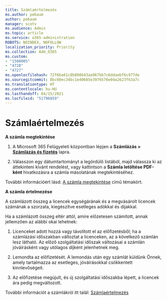 ```yaml
---
title: Számlaértelmezés
ms.author: pebaum
author: pebaum
manager: scotv
ms.audience: Admin
ms.topic: article
ms.service: o365-administration
ROBOTS: NOINDEX, NOFOLLOW
localization_priority: Priority
ms.collection: Adm_O365
ms.custom:
- "1500005"
- "4728"
- "4727"
ms.openlocfilehash: 72f6ba61c8b898643aa967bb7c6ddaebf6c977de
ms.sourcegitcommit: 8bc60ec34bc1e40685e3976576e04a2623f63a7c
ms.translationtype: HT
ms.contentlocale: hu-HU
ms.lasthandoff: 04/15/2021
ms.locfileid: "51796859"
---
```

# <a name="understand-your-bill"></a>Számlaértelmezés

**A számla megtekintése**

1. A Microsoft 365 Felügyeleti központban lépjen a **Számlázás > [Számlázás és fizetés](https://go.microsoft.com/fwlink/p/?linkid=848039)** lapra.

2. Válasszon egy dátumtartományt a legördülő listából, majd válassza ki az áttekinteni kívánt rendelést, vagy kattintson a **Számla letöltése PDF-ként** hivatkozásra a számla másolatának megtekintéséhez.

További információért lásd: [A számla megtekintése](https://docs.microsoft.com/microsoft-365/commerce/billing-and-payments/view-your-bill-or-invoice) című témakört.

**A számla értelmezése**

A számlázott összeg a licencek egységárának és a megvásárolt licencek számának a szorzata, kiegészítve esetleges adókkal és díjakkal.

Ha a számlázott összeg eltér attól, amire előzetesen számított, annak jellemzően az alábbi okai lehetnek:

1. Licenceket adott hozzá vagy távolított el az előfizetésből; ha a számlázási időszakban változtat a licenceken, az a következő számlán lesz látható.  Az előző szolgáltatási időszak változásai a számlán jóváírásként vagy utólagos díjként jelenhetnek meg.

2. Lemondta az előfizetését.  A lemondás után egy számlát küldünk Önnek, amely tartalmazza az esetleges, jóváírásokkal csökkentett kinnlevőségeit.

3. Az előfizetése megújult, és új szolgáltatási időszakba lépett, a licencek ára pedig megváltozott.  

További információt a számlákról itt talál: [Számlaértelmezés](https://support.office.com/article/Understand-your-invoice-for-Office-365-for-business-0724b428-fb59-4962-8c37-6674166d7507)
